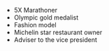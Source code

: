 - 5X Marathoner
- Olympic gold medalist
- Fashion model
- Michelin star restaurant owner
- Adviser to the vice president
  